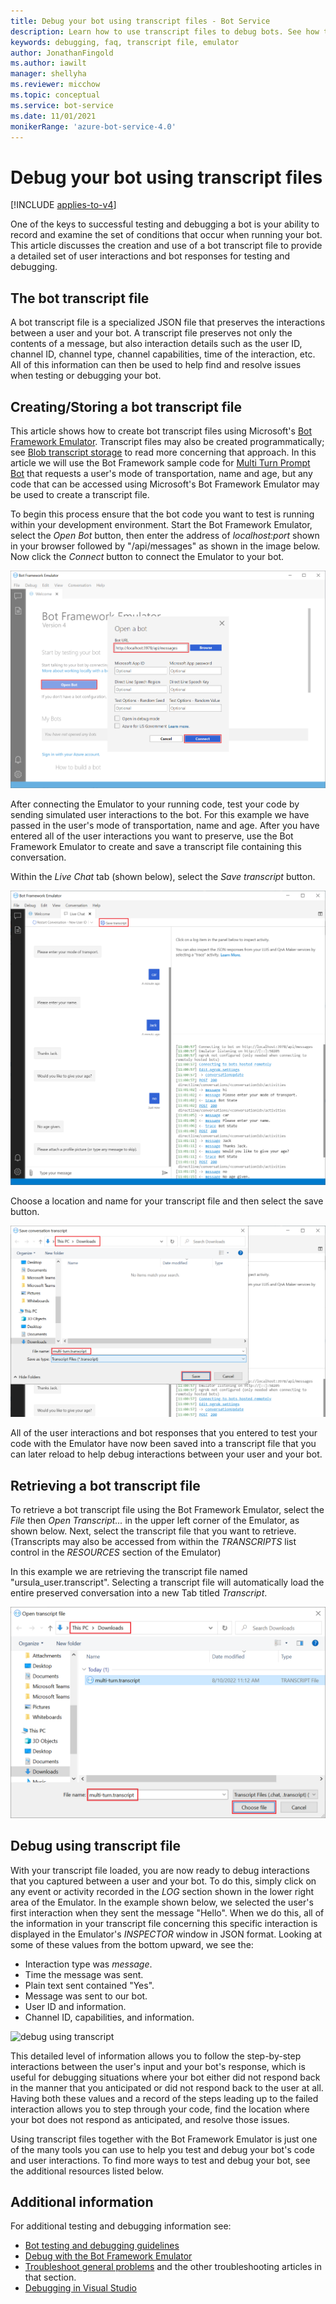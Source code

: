 ```yaml
---
title: Debug your bot using transcript files - Bot Service
description: Learn how to use transcript files to debug bots. See how to create and retrieve these files, which provide detailed sets of user interactions and bot responses.
keywords: debugging, faq, transcript file, emulator
author: JonathanFingold
ms.author: iawilt
manager: shellyha
ms.reviewer: micchow
ms.topic: conceptual
ms.service: bot-service
ms.date: 11/01/2021
monikerRange: 'azure-bot-service-4.0'
---
```


# Debug your bot using transcript files

[!INCLUDE [applies-to-v4](../includes/applies-to-v4-current.md)]

One of the keys to successful testing and debugging a bot is your ability to record and examine the set of conditions that occur when running your bot. This article discusses the creation and use of a bot transcript file to provide a detailed set of user interactions and bot responses for testing and debugging.

## The bot transcript file

A bot transcript file is a specialized JSON file that preserves the interactions between a user and your bot. A transcript file preserves not only the contents of a message, but also interaction details such as the user ID, channel ID, channel type, channel capabilities, time of the interaction, etc. All of this information can then be used to help find and resolve issues when testing or debugging your bot.

## Creating/Storing a bot transcript file

This article shows how to create bot transcript files using Microsoft's [Bot Framework Emulator](https://github.com/Microsoft/BotFramework-Emulator). Transcript files may also be created programmatically; see [Blob transcript storage](./bot-builder-howto-v4-storage.md#blob-transcript-storage) to read more concerning that approach. In this article we will use the Bot Framework sample code for [Multi Turn Prompt Bot](https://github.com/Microsoft/BotBuilder-Samples/tree/master/samples/csharp_dotnetcore/05.multi-turn-prompt) that requests a user's mode of transportation, name and age, but any code that can be accessed using Microsoft's Bot Framework Emulator may be used to create a transcript file.

To begin this process ensure that the bot code you want to test is running within your development environment. Start the Bot Framework Emulator, select the _Open Bot_ button, then enter the address of _localhost:port_ shown in your browser followed by "/api/messages" as shown in the image below. Now click the _Connect_ button to connect the Emulator to your bot.

![connect Emulator to your code](./media/emulator_open_bot_configuration.png)

After connecting the Emulator to your running code, test your code by sending simulated user interactions to the bot. For this example we have passed in the user's mode of transportation, name and age. After you have entered all of the user interactions you want to preserve, use the Bot Framework Emulator to create and save a transcript file containing this conversation.

Within the _Live Chat_ tab (shown below), select the _Save transcript_ button.

![select save transcript](./media/emulator_transcript_save.png)

Choose a location and name for your transcript file and then select the save button.

![save transcript](./media/emulator_transcript_saveas_ursula.png)

All of the user interactions and bot responses that you entered to test your code with the Emulator have now been saved into a transcript file that you can later reload to help debug interactions between your user and your bot.

## Retrieving a bot transcript file

To retrieve a bot transcript file using the Bot Framework Emulator, select the _File_ then _Open Transcript..._ in the upper left corner of the Emulator, as shown below. Next, select the transcript file that you want to retrieve. (Transcripts may also be accessed from within the _TRANSCRIPTS_ list control in the _RESOURCES_ section of the Emulator)

In this example we are retrieving the transcript file named "ursula_user.transcript". Selecting a transcript file will automatically load the entire preserved conversation into a new Tab titled _Transcript_.

![retrieve saved transcript](./media/emulator_transcript_retrieve.png)

## Debug using transcript file

With your transcript file loaded, you are now ready to debug interactions that you captured between a user and your bot. To do this, simply click on any event or activity recorded in the _LOG_ section shown in the lower right area of the Emulator. In the example shown below, we selected the user's first interaction when they sent the message "Hello". When we do this, all of the information in your transcript file concerning this specific interaction is displayed in the Emulator's _INSPECTOR_ window in JSON format. Looking at some of these values from the bottom upward, we see the:

* Interaction type was _message_.
* Time the message was sent.
* Plain text sent contained "Yes".
* Message was sent to our bot.
* User ID and information.
* Channel ID, capabilities, and information.

![debug using transcript](./media/emulator_transcript_debug.png)

This detailed level of information allows you to follow the step-by-step interactions between the user's input and your bot's response, which is useful for debugging situations where your bot either did not respond back in the manner that you anticipated or did not respond back to the user at all. Having both these values and a record of the steps leading up to the failed interaction allows you to step through your code, find the location where your bot does not respond as anticipated, and resolve those issues.

Using transcript files together with the Bot Framework Emulator is just one of the many tools you can use to help you test and debug your bot's code and user interactions. To find more ways to test and debug your bot, see the additional resources listed below.

## Additional information

For additional testing and debugging information see:

* [Bot testing and debugging guidelines](./bot-builder-testing-debugging.md)
* [Debug with the Bot Framework Emulator](../bot-service-debug-emulator.md)
* [Troubleshoot general problems](../bot-service-troubleshoot-bot-configuration.md) and the other troubleshooting articles in that section.
* [Debugging in Visual Studio](/visualstudio/debugger/index)
